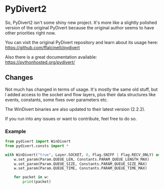 # PyDivert2

So, PyDivert2 isn't some shiny new project. It's more like a slightly polished version of the original PyDivert because the original author seems to have other priorities right now.

You can visit the original PyDivert repository and learn about its usage here: https://github.com/ffalcinelli/pydivert 

Also there is a great documentation available: https://pythonhosted.org/pydivert/

## Changes

Not much has changed in terms of usage. It's mostly the same old stuff, but I added access to the socket and flow layers, plus their data structures like events, constants, some fixes over parameters etc.

The WinDivert binaries are also updated to their latest version (2.2.2).

If you run into any issues or want to contribute, feel free to do so.

### Example 
```python
from pydivert import WinDivert
from pydivert.consts import *

with WinDivert("true", Layer.SOCKET, 0, Flag.SNIFF | Flag.RECV_ONLY) as w:
    w.set_param(Param.QUEUE_LEN, Constants.PARAM_QUEUE_LENGTH_MAX)
    w.set_param(Param.QUEUE_SIZE, Constants.PARAM_QUEUE_SIZE_MAX)
    w.set_param(Param.QUEUE_TIME, Constants.PARAM_QUEUE_TIME_MAX)

    for packet in w:
        print(packet)

```
